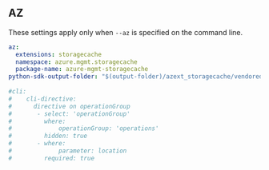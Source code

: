 ## AZ

These settings apply only when `--az` is specified on the command line.

``` yaml $(az)
az:
  extensions: storagecache
  namespace: azure.mgmt.storagecache
  package-name: azure-mgmt-storagecache
python-sdk-output-folder: "$(output-folder)/azext_storagecache/vendored_sdks/storagecache"
  
#cli:
#    cli-directive:
#      directive on operationGroup
#       - select: 'operationGroup'
#         where:
#             operationGroup: 'operations'
#         hidden: true
#       - where:
#             parameter: location
#         required: true

```
